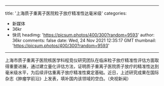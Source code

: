 
---
title: '上海质子重离子医院粒子放疗精准性达毫米级'
categories: 
 - 新媒体
 - 36kr
 - 快讯
headimg: 'https://picsum.photos/400/300?random=9593'
author: 36kr
comments: false
date: Wed, 24 Nov 2021 12:35:17 GMT
thumbnail: 'https://picsum.photos/400/300?random=9593'
---

<div>   
上海市质子重离子医院核医学科程竞仪研究团队在临床粒子放疗精准性评估方面取得重要进展，通过建立量化评估方法，证明质子重离子医院质子放疗的精准性达到毫米级水平，为后续评估重离子放疗精准性奠定基础。近日，上述研究成果在国际杂志《肿瘤学前沿》上发表，填补国内该领域的空白。（央视新闻）  
</div>
            